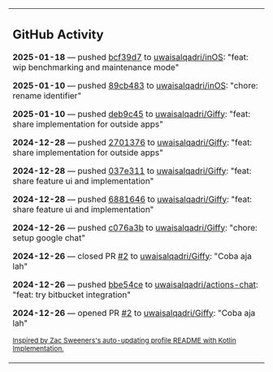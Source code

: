 <table><tr><td valign="top" width="100%">    

## GitHub Activity

**2025-01-18** — pushed [bcf39d7](https://github.com/uwaisalqadri/inOS/commits/bcf39d7a84796d7fed650a17abe35eb229b3005e) to [uwaisalqadri/inOS](https://github.com/uwaisalqadri/inOS): "feat: wip benchmarking and maintenance mode"

**2025-01-10** — pushed [89cb483](https://github.com/uwaisalqadri/inOS/commits/89cb483c9e5005d11cacf0ab051ef7707d6627e0) to [uwaisalqadri/inOS](https://github.com/uwaisalqadri/inOS): "chore: rename identifier"

**2025-01-10** — pushed [deb9c45](https://github.com/uwaisalqadri/Giffy/commits/deb9c45e77df44af6ab6439966b0034eb5064cdc) to [uwaisalqadri/Giffy](https://github.com/uwaisalqadri/Giffy): "feat: share implementation for outside apps"

**2024-12-28** — pushed [2701376](https://github.com/uwaisalqadri/Giffy/commits/27013765f8f2e7c268b1dda03017165a0b6d5dc2) to [uwaisalqadri/Giffy](https://github.com/uwaisalqadri/Giffy): "feat: share implementation for outside apps"

**2024-12-28** — pushed [037e311](https://github.com/uwaisalqadri/Giffy/commits/037e311b8509b6fccacc0139f7e9c740e8c87294) to [uwaisalqadri/Giffy](https://github.com/uwaisalqadri/Giffy): "feat: share feature ui and implementation"

**2024-12-28** — pushed [6881646](https://github.com/uwaisalqadri/Giffy/commits/6881646bc876415ef43f7abdb919d6f41570d348) to [uwaisalqadri/Giffy](https://github.com/uwaisalqadri/Giffy): "feat: share feature ui and implementation"

**2024-12-26** — pushed [c076a3b](https://github.com/uwaisalqadri/Giffy/commits/c076a3b124d68ce5bf2517b063732400eadba134) to [uwaisalqadri/Giffy](https://github.com/uwaisalqadri/Giffy): "chore: setup google chat"

**2024-12-26** — closed PR [#2](https://github.com/uwaisalqadri/Giffy/pull/2) to [uwaisalqadri/Giffy](https://github.com/uwaisalqadri/Giffy): "Coba aja lah"

**2024-12-26** — pushed [bbe54ce](https://github.com/uwaisalqadri/actions-chat/commits/bbe54ceaa88af22c2e4325fe4a67d4f12c90fd31) to [uwaisalqadri/actions-chat](https://github.com/uwaisalqadri/actions-chat): "feat: try bitbucket integration"

**2024-12-26** — opened PR [#2](https://github.com/uwaisalqadri/Giffy/pull/2) to [uwaisalqadri/Giffy](https://github.com/uwaisalqadri/Giffy): "Coba aja lah"
                
<sub><a href="https://github.com/ZacSweers/ZacSweers/">Inspired by Zac Sweeners's auto-updating profile README with Kotlin Implementation.</a></sub>
        